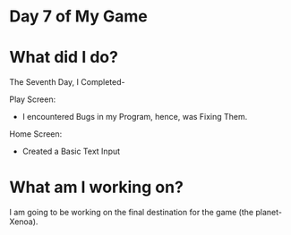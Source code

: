 # Day 7 of My Game

# What did I do?

The Seventh Day, I Completed-

Play Screen:

* I encountered Bugs in my Program, hence, was Fixing Them. 

Home Screen:

* Created a Basic Text Input

# What am I working on? 

I am going to be working on the final destination for the game (the planet- Xenoa).
